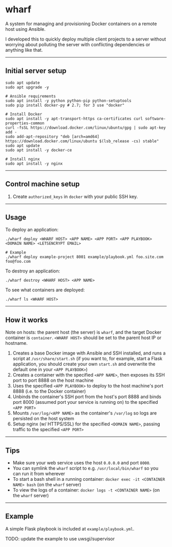 # wharf

A system for managing and provisioning Docker containers on a remote host using Ansible.

I developed this to quickly deploy multiple client projects to a server without worrying about polluting the server with conflicting dependencies or anything like that.

---

## Initial server setup

```
sudo apt update
sudo apt upgrade -y

# Ansible requirements
sudo apt install -y python python-pip python-setuptools
sudo pip install docker-py # 2.7; for 3 use "docker"

# Install Docker
sudo apt install -y apt-transport-https ca-certificates curl software-properties-common
curl -fsSL https://download.docker.com/linux/ubuntu/gpg | sudo apt-key add -
sudo add-apt-repository "deb [arch=amd64] https://download.docker.com/linux/ubuntu $(lsb_release -cs) stable"
sudo apt update
sudo apt install -y docker-ce

# Install nginx
sudo apt install -y nginx
```

---

## Control machine setup

1. Create `authorized_keys` in `docker` with your public SSH key.

---

## Usage

To deploy an application:

```
./wharf deploy <WHARF HOST> <APP NAME> <APP PORT> <APP PLAYBOOK> <DOMAIN NAME> <LETSENCRYPT EMAIL>

# Example
./wharf deploy example-project 8001 example/playbook.yml foo.site.com foo@foo.com
```

To destroy an application:

```
./wharf destroy <WHARF HOST> <APP NAME>
```

To see what containers are deployed:

```
./wharf ls <WHARF HOST>
```

---

## How it works

Note on hosts: the parent host (the server) is `wharf`, and the target Docker container is `container`. `<WHARF HOST>` should be set to the parent host IP or hostname.

1. Creates a base Docker image with Ansible and SSH installed, and runs a script at `/usr/share/start.sh` (if you want to, for example, start a Flask application, you should create your own `start.sh` and overwrite the default one in your `<APP PLAYBOOK>`)
2. Creates a container with the specified `<APP NAME>`, then exposes its SSH port to port 8888 on the host machine
3. Uses the specified `<APP PLAYBOOK>` to deploy to the host machine's port 8888 (i.e. to the Docker container)
4. Unbinds the container's SSH port from the host's port 8888 and binds port 8000 (assumed port your service is running on) to the specified `<APP PORT>`
5. Mounts `/var/log/<APP NAME>` as the container's `/var/log` so logs are persisted on the host system
6. Setup nginx (w/ HTTPS/SSL) for the specified `<DOMAIN NAME>`, passing traffic to the specified `<APP PORT>`

---

## Tips

- Make sure your web service uses the host `0.0.0.0` and port `8000`.
- You can symlink the `wharf` script to e.g. `/usr/local/bin/wharf` so you can run it from wherever
- To start a bash shell in a running container: `docker exec -it <CONTAINER NAME> bash` (on the `wharf` server)
- To view the logs of a container: `docker logs -t <CONTAINER NAME>` (on the `wharf` server)

---

## Example

A simple Flask playbook is included at `example/playbook.yml`.

TODO: update the example to use uwsgi/supervisor
